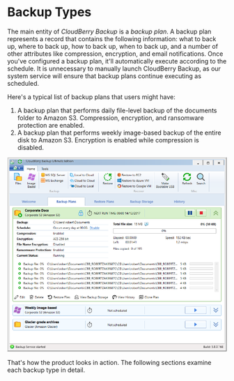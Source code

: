 # Backup Types

The main entity of _CloudBerry Backup_ is a _backup plan_. A backup plan represents a record that contains the following information: what to back up, where to back up, how to back up, when to back up, and a number of other attributes like compression, encryption, and email notifications. Once you've configured a backup plan, it'll automatically execute according to the schedule. It is unnecessary to manually launch CloudBerry Backup, as our system service will ensure that backup plans continue executing as scheduled.

Here's a typical list of backup plans that users might have:

1. A backup plan that performs daily file-level backup of the documents folder to Amazon S3. Compression, encryption, and ransomware protection are enabled.  
2. A backup plan that performs weekly image-based backup of the entire disk to Amazon S3. Encryption is enabled while compression is disabled.

![](../../../.gitbook/assets/backuptypes2.png)

That's how the product looks in action. The following sections examine each backup type in detail.

